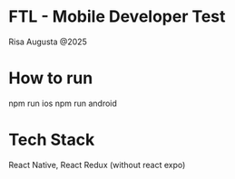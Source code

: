 # FTL - Mobile Developer Test
Risa Augusta @2025

# How to run
npm run ios
npm run android

# Tech Stack
React Native, React Redux (without react expo)


